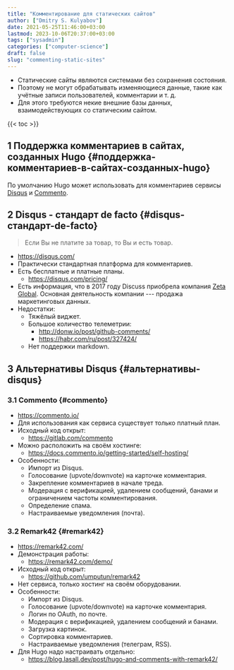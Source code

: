 ```yaml
---
title: "Комментирование для статических сайтов"
author: ["Dmitry S. Kulyabov"]
date: 2021-05-25T11:46:00+03:00
lastmod: 2023-10-06T20:37:00+03:00
tags: ["sysadmin"]
categories: ["computer-science"]
draft: false
slug: "commenting-static-sites"
---
```


-   Статические сайты являются системами без сохранения состояния.
-   Поэтому не могут обрабатывать изменяющиеся данные, такие как учётные записи пользователей, комментарии и т. д.
-   Для этого требуются некие внешние базы данных, взаимодействующих со статическим сайтом.

<!--more-->

{{< toc >}}


## <span class="section-num">1</span> Поддержка комментариев в сайтах, созданных Hugo {#поддержка-комментариев-в-сайтах-созданных-hugo}

По умолчанию Hugo может использовать для комментариев сервисы [Disqus](https://disqus.com/) и [Commento](https://commento.io/).


## <span class="section-num">2</span> Disqus - стандарт de facto {#disqus-стандарт-de-facto}

> Если Вы не платите за товар, то Вы и есть товар.

-   <https://disqus.com/>
-   Практически стандартная платформа для комментариев.
-   Есть бесплатные и платные планы.
    -   <https://disqus.com/pricing/>
-   Есть информация, что в 2017 году Discuss приобрела компания [Zeta Global](https://zetaglobal.com/). Основная деятельность компании --- продажа маркетинговых данных.
-   Недостатки:
    -   Тяжёлый виджет.
    -   Большое количество телеметрии:
        -   <http://donw.io/post/github-comments/>
        -   <https://habr.com/ru/post/327424/>
    -   Нет поддержки markdown.


## <span class="section-num">3</span> Альтернативы Disqus {#альтернативы-disqus}


### <span class="section-num">3.1</span> Commento {#commento}

-   <https://commento.io/>
-   Для использования как сервиса существует только платный план.
-   Исходный код открыт:
    -   <https://gitlab.com/commento>
-   Можно расположить на своём хостинге:
    -   <https://docs.commento.io/getting-started/self-hosting/>
-   Особенности:
    -   Импорт из Disqus.
    -   Голосование (upvote/downvote) на карточке комментария.
    -   Закрепление комментариев в начале треда.
    -   Модерация с верификацией, удалением сообщений, банами и ограничением частоты комментирования.
    -   Определение спама.
    -   Настраиваемые уведомления (почта).


### <span class="section-num">3.2</span> Remark42 {#remark42}

-   <https://remark42.com/>
-   Демонстрация работы:
    -   <https://remark42.com/demo/>
-   Исходный код открыт:
    -   <https://github.com/umputun/remark42>
-   Нет сервиса, только хостинг на своём оборудовании.
-   Особенности:
    -   Импорт из Disqus.
    -   Голосование (upvote/downvote) на карточке комментария.
    -   Логин по OAuth, по почте.
    -   Модерация с верификацией, удалением сообщений и банами.
    -   Загрузка картинок.
    -   Сортировка комментариев.
    -   Настраиваемые уведомления (телеграм, RSS).
-   Для Hugo надо настраивать отдельно:
    -   <https://blog.lasall.dev/post/hugo-and-comments-with-remark42/>
